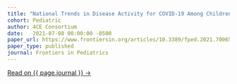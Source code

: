 ```yaml
---
title: "National Trends in Disease Activity for COVID-19 Among Children in the US"
cohort: Pediatric
author: 4CE Consortium
date:   2021-07-08 00:00:00 -0500
paper_url: https://www.frontiersin.org/articles/10.3389/fped.2021.700656/full?&utm_source=Email_t%5B%E2%80%A6%5Dcation&field=&journalName=Frontiers_in_Pediatrics&id=700656
paper_type: published
journal: Frontiers in Pediatrics
---
```


<!-- The pediatrics group has recently published a brief report on national trends in hospitalization rates. -->

<a href="{{ page.paper_url }}">Read on {{ page.journal }} &rarr;</a>
